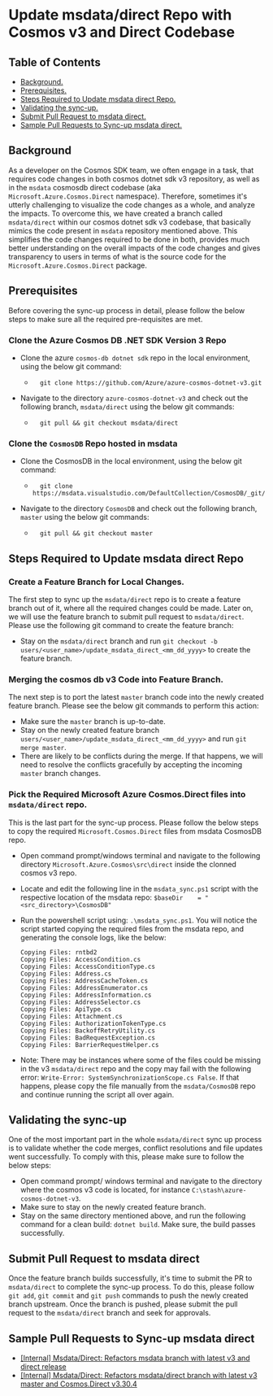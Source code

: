 # Update msdata/direct Repo with Cosmos v3 and Direct Codebase

## Table of Contents

* [Background.](#background)
* [Prerequisites.](#prerequisites)
* [Steps Required to Update msdata direct Repo.](#steps-required-to-update-msdata-direct-repo)
* [Validating the sync-up.](#validating-the-sync-up)
* [Submit Pull Request to msdata direct.](#submit-pull-request-to-msdata-direct)
* [Sample Pull Requests to Sync-up msdata direct.](#sample-pull-requests-to-sync-up-msdata-direct)

## Background

As a developer on the Cosmos SDK team, we often engage in a task, that requires code changes in both cosmos dotnet sdk v3 repository, as well as in the `msdata` cosmosdb direct codebase (aka `Microsoft.Azure.Cosmos.Direct` namespace). Therefore, sometimes it's utterly challenging to visualize the code changes as a whole, and analyze the impacts. To overcome this, we have created a branch called `msdata/direct` within our cosmos dotnet sdk v3 codebase, that basically mimics the code present in `msdata` repository mentioned above. This simplifies the code changes required to be done in both, provides much better understanding on the overall impacts of the code changes and gives transparency to users in terms of what is the source code for the `Microsoft.Azure.Cosmos.Direct` package.

## Prerequisites

Before covering the sync-up process in detail, please follow the below steps to make sure all the required pre-requisites are met.

### Clone the Azure Cosmos DB .NET SDK Version 3 Repo

- Clone the azure `cosmos-db dotnet sdk` repo in the local environment, using the below git command:
    -       git clone https://github.com/Azure/azure-cosmos-dotnet-v3.git

- Navigate to the directory `azure-cosmos-dotnet-v3` and check out the following branch, `msdata/direct` using the below git commands:
    -       git pull && git checkout msdata/direct

### Clone the `CosmosDB` Repo hosted in msdata

- Clone the CosmosDB in the local environment, using the below git command:
    -       git clone https://msdata.visualstudio.com/DefaultCollection/CosmosDB/_git/CosmosDB

- Navigate to the directory `CosmosDB` and check out the following branch, `master` using the below git commands:
    -       git pull && git checkout master

## Steps Required to Update msdata direct Repo

### Create a Feature Branch for Local Changes.

The first step to sync up the `msdata/direct` repo is to create a feature branch out of it, where all the required changes could be made. Later on, we will use the feature branch to submit pull request to `msdata/direct`. Please use the following git command to create the feature branch:

- Stay on the `msdata/direct` branch and run `git checkout -b users/<user_name>/update_msdata_direct_<mm_dd_yyyy>` to create the feature branch.

### Merging the cosmos db v3 Code into Feature Branch.

The next step is to port the latest `master` branch code into the newly created feature branch. Please see the below git commands to perform this action:

- Make sure the `master` branch is up-to-date.
- Stay on the newly created feature branch `users/<user_name>/update_msdata_direct_<mm_dd_yyyy>` and run `git merge master`.
- There are likely to be conflicts during the merge. If that happens, we will need to resolve the conflicts gracefully by accepting the incoming `master` branch changes.

### Pick the Required Microsoft Azure Cosmos.Direct files into `msdata/direct` repo.

This is the last part for the sync-up process. Please follow the below steps to copy the required `Microsoft.Cosmos.Direct` files from msdata CosmosDB repo.

- Open command prompt/windows terminal and navigate to the following directory `Microsoft.Azure.Cosmos\src\direct` inside the clonned cosmos v3 repo.
- Locate and edit the following line in the `msdata_sync.ps1` script with the respective location of the msdata repo: `$baseDir    = "<src_directory>\CosmosDB"`
- Run the powershell script using: `.\msdata_sync.ps1`. You will notice the script started copying the required files from the msdata repo, and generating the console logs, like the below:

    ```
    Copying Files: rntbd2
    Copying Files: AccessCondition.cs
    Copying Files: AccessConditionType.cs
    Copying Files: Address.cs
    Copying Files: AddressCacheToken.cs
    Copying Files: AddressEnumerator.cs
    Copying Files: AddressInformation.cs
    Copying Files: AddressSelector.cs
    Copying Files: ApiType.cs
    Copying Files: Attachment.cs
    Copying Files: AuthorizationTokenType.cs
    Copying Files: BackoffRetryUtility.cs
    Copying Files: BadRequestException.cs
    Copying Files: BarrierRequestHelper.cs
    ```

- Note: There may be instances where some of the files could be missing in the v3 `msdata/direct` repo and the copy may fail with the following error: `Write-Error: SystemSynchronizationScope.cs False`. If that happens, please copy the file manually from the `msdata/CosmosDB` repo and continue running the script all over again. 

## Validating the sync-up

One of the most important part in the whole `msdata/direct` sync up process is to validate whether the code merges, conflict resolutions and file updates went successfully. To comply with this, please make sure to follow the below steps:

- Open command prompt/ windows terminal and navigate to the directory where the cosmos v3 code is located, for instance `C:\stash\azure-cosmos-dotnet-v3`.
- Make sure to stay on the newly created feature branch.
- Stay on the same directory mentioned above, and run the following command for a clean build: `dotnet build`. Make sure, the build passes successfully.

## Submit Pull Request to msdata direct

Once the feature branch builds successfully, it's time to submit the PR to `msdata/direct` to complete the sync-up process. To do this, please follow `git add`, `git commit` and `git push` commands to push the newly created branch upstream. Once the branch is pushed, please submit the pull request to the `msdata/direct` branch and seek for approvals.

## Sample Pull Requests to Sync-up msdata direct

- [[Internal] Msdata/Direct: Refactors msdata branch with latest v3 and direct release](https://github.com/Azure/azure-cosmos-dotnet-v3/pull/3726)
- [[Internal] Msdata/Direct: Refactors msdata/direct branch with latest v3 master and Cosmos.Direct v3.30.4](https://github.com/Azure/azure-cosmos-dotnet-v3/pull/3776)